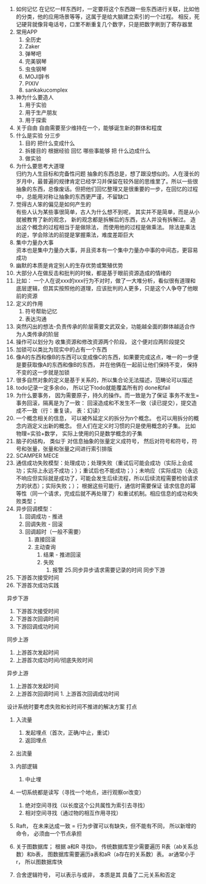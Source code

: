 1. 如何记忆
   在记忆一样东西时，一定要将这个东西跟一些东西进行关联，比如他的分类，他的应用场景等等，这属于是给大脑建立索引的一个过程。 相反，死记硬背就像背电话号，口里不断重复几个数字，只是把数字刷到了寄存器里
2. 常用APP
   1. 全历史
   2. Zaker
   3. 弹琴吧
   4. 完美钢琴
   5. 虫虫钢琴
   6. MOJI辞书
   7. PIXIV
   8. sankakucomplex
3. 神为什么要造人
   1. 用于实验
   2. 用于生产朋友
   3. 用于探索
4. 关于自由
   自由需要至少维持在一个，能够诞生新的群体和程度
5. 什么是实验   分三步  
   1. 目的 把什么变成什么   
   2. 拆接目的 根据经验 回忆 哪些事能够 把 什么边成什么
   3.    做实验
6. 为什么要思考大道理   
   归约为人生目标和完备性问题   抽象的东西总是，想了跟没想似的。人在漫长的岁月中，最普遍的规律肯定已经学习并保留在较外层的思维里了。所以一些很抽象的东西，总像废话。但把他们回忆整理又是很重要的一步，在回忆的过程中，总能用对称让抽象的东西更严谨，不留缺口
7. 觉得古人笨的偏见是如何产生的   
   有些人认为某些事很简单，古人为什么想不到呢， 其实并不是简单，而是从小就被教育了新的观念， 新的观念都是拆解后的东西，古人并没有拆解过。 造出这个概念的过程相当于是做除法， 而使用他的过程是做乘法。 除法是乘法的逆，学会除法的前提是掌握乘法，难度差距巨大
8. 集中力量办大事  
    资本也是集中力量办大事，并且资本有一个集中力量办中事的中间态，更容易成功
9. 幽默的本质是肯定别人的生存优势或繁殖优势
10. 大部分人在做反击和批判的时候，都是基于眼前资源造成的情绪的
11. 比如： 一个人在说xxx的xxx行为不对时，做了一大堆分析，看似很有道理和底层逻辑，但其实按照他的道理，应该批判的人更多，只是这个人争夺了他眼前的资源
12. 定义的作用
       1. 符号帮助记忆 
       2. 表达沟通
13. 突然闪出的想法-负责传承的阶层需要文武双全，功能越全面的群体越适合作为人类传承的阶层
14. 操作可以划分为 收集资源和修改资源两个阶段， 这个便对应两阶段提交
15. 加锁可以类比为现实中的占有一个东西
16. 像A的东西和像B的东西可以变成像C的东西，如果要完成这点，唯一的一步便是要获取像A的东西和像B的东西， 并在他俩在一起前让他们保持不变， 保持不变的这一步就是加锁
17. 很多自然对象的定义是基于关系的，所以集合论无法描述，范畴论可以描述
18. todo记录一定多余do， 所以记下todo就能覆盖所有的 done和fail
19. 为什么要事务， 因为需要原子，持久的操作。而一致是为了保证 事务不发生=事务回滚，隔离是为了一致： 回滚造成和不发生不一致（读已提交），提交造成不一致（行：重复读， 表：幻读）
20. 一个概念相关的信息， 可以被外延定义的拆分为n个概念。 也可以用拆分的概念内涵定义出新的概念。 但人们在定义时习惯的只是使用概念的子集。 比如物理=实验+数学， 实际上使用的只是数学概念的子集
21. 脑子的结构， 类似于 对信息抽象的张量定义成符号， 然后对符号和符号，符号和张量，张量和张量之间进行索引排版
22. SCAMPER MECE
23. 通信成功失败模型：处理成功；处理失败（重试后可能会成功（实际上会成功；实际上永远不成功；）；重试后也不能成功；）；未响应（实际成功（永远不响应但实际就是成功了，可能会发生后续流程，所以后续流程需要检验请求方的状态）；实际失败；）；  根据这些可能行，通信时需要保证 请求信息的幂等性（同一个请求，完成后就不再处理了）和重试机制。相应信息的成功和失败类型；
24. 异步回调模型：
    1. 回调成功 - 推进
    2. 回调失败 - 回滚
    3. 回调超时（一般不需要）
        1. 直接回滚
        2. 主动查询
            1. 结果 - 推进回滚
            2. 失败
                1. 报警
25.同步异步请求需要记录的时间
同步下游
1. 下游首次接受时间
2. 下游首次成功实践

异步下游
1. 下游首次接受时间
2. 下游首次回调时间
3. 下游回调成功时间

同步上游
1. 上游首次发起时间
2. 上游首次成功时间/彻底失败时间

异步上游
1. 上游首次发起时间
2. 上游首次回调时间
        1. 上游首次回调成功时间




设计系统时要考虑失败和长时间不推进的解决方案
打点
1. 入流量
    1. 发起埋点（首次，正确/中止，重试）
    2. 返回埋点
2. 出流量
3. 内部逻辑
    1. 中止埋
  

26. 一切系统都是读写（寻找一个地点，进行观察or改变）
    1. 绝对空间寻找（以长度这个公共属性为索引去寻找）
    2. 相对空间寻找（通过物的相互作用寻找）
27. Raft， 在未来达成一致 = 行为步骤可以有缺失，但不能有不同， 所以新增的命令， 必须由一个节点承担
28. 关于图数据库； 根据 a和R 寻找b， 传统数据库至少需要遍历 R表（ab关系总数）和b表， 图数据库需要遍历a表和aR（a存在的关系数）表。 ar通常小于r， 所以图数据库快
29. 合舍逻辑符号， 可以表示与或非， 本质是其 具备了二元关系和否定
